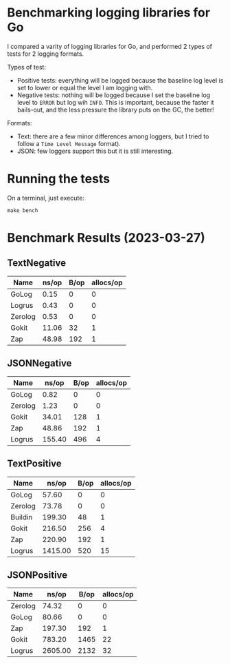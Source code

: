 # Benchmarking logging libraries for Go

I compared a varity of logging libraries for Go, and performed 2 types of tests
for 2 logging formats.

Types of test:

- Positive tests: everything will be logged because the baseline log level is
  set to lower or equal the level I am logging with.
- Negative tests: nothing will be logged because I set the baseline log level
  to ```ERROR``` but log wih ```INFO```. This is important, because the faster
  it bails-out, and the less pressure the library puts on the GC, the better!

Formats:

- Text: there are a few minor differences among loggers, but I tried to follow
  a ```Time Level Message``` format).
- JSON: few loggers support this but it is still interesting.

# Running the tests

On a terminal, just execute:

```shell
make bench

```

# Benchmark Results (2023-03-27)
## TextNegative
| Name | ns/op | B/op | allocs/op |
| --------- | --------- | --------- | --------- |
| GoLog | 0.15 | 0 | 0 |
| Logrus | 0.43 | 0 | 0 |
| Zerolog | 0.53 | 0 | 0 |
| Gokit | 11.06 | 32 | 1 |
| Zap | 48.98 | 192 | 1 |

## JSONNegative
| Name | ns/op | B/op | allocs/op |
| --------- | --------- | --------- | --------- |
| GoLog | 0.82 | 0 | 0 |
| Zerolog | 1.23 | 0 | 0 |
| Gokit | 34.01 | 128 | 1 |
| Zap | 48.86 | 192 | 1 |
| Logrus | 155.40 | 496 | 4 |

## TextPositive
| Name | ns/op | B/op | allocs/op |
| --------- | --------- | --------- | --------- |
| GoLog | 57.60 | 0 | 0 |
| Zerolog | 73.78 | 0 | 0 |
| Buildin | 199.30 | 48 | 1 |
| Gokit | 216.50 | 256 | 4 |
| Zap | 220.90 | 192 | 1 |
| Logrus | 1415.00 | 520 | 15 |

## JSONPositive
| Name | ns/op | B/op | allocs/op |
| --------- | --------- | --------- | --------- |
| Zerolog | 74.32 | 0 | 0 |
| GoLog | 80.66 | 0 | 0 |
| Zap | 197.30 | 192 | 1 |
| Gokit | 783.20 | 1465 | 22 |
| Logrus | 2605.00 | 2132 | 32 |

